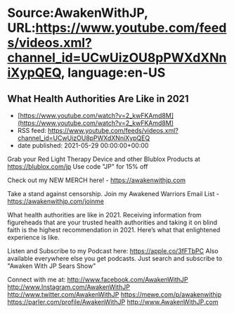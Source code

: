# Source:AwakenWithJP, URL:https://www.youtube.com/feeds/videos.xml?channel_id=UCwUizOU8pPWXdXNniXypQEQ, language:en-US

## What Health Authorities Are Like in 2021
 - [https://www.youtube.com/watch?v=2_kwFKAmd8M](https://www.youtube.com/watch?v=2_kwFKAmd8M)
 - RSS feed: https://www.youtube.com/feeds/videos.xml?channel_id=UCwUizOU8pPWXdXNniXypQEQ
 - date published: 2021-05-29 00:00:00+00:00

Grab your Red Light Therapy Device and other Blublox Products at https://blublox.com/jp
Use code "JP" for 15% off

Check out my NEW MERCH here! - https://awakenwithjp.com

Take a stand against censorship. Join my Awakened Warriors Email List - https://awakenwithjp.com/joinme

What health authorities are like in 2021. Receiving information from figureheads that are your trusted health authorities and taking it on blind faith is the highest recommendation in 2021. Here’s what that enlightened experience is like.

Listen and Subscribe to my Podcast here: 
https://apple.co/3fFTbPC
Also available everywhere else you get podcasts. Just search and subscribe to "Awaken With JP Sears Show"

Connect with me at: 
http://www.facebook.com/AwakenWithJP
http://www.Instagram.com/AwakenWithJP
http://www.twitter.com/AwakenWithJP
https://mewe.com/p/awakenwithjp
https://parler.com/profile/AwakenWithJP
http://www.AwakenWithJP.com

